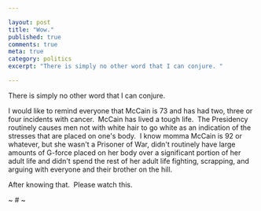 ```yaml
---

layout: post
title: "Wow."
published: true
comments: true
meta: true
category: politics
excerpt: "There is simply no other word that I can conjure. "

---
```


There is simply no other word that I can conjure.  

I would like to remind everyone that McCain is 73 and has had two, three or four incidents with cancer.  McCain has lived a tough life.  The Presidency routinely causes men not with white hair to go white as an indication of the stresses that are placed on one's body.  I know momma McCain is 92 or whatever, but she wasn't a Prisoner of War, didn't routinely have large amounts of G-force placed on her body over a significant portion of her adult life and didn't spend the rest of her adult life fighting, scrapping, and arguing with everyone and their brother on the hill.  

After knowing that.  Please watch this.

[][1] 
~ # ~

 [1]: http://www.youtube.com/v/nokTjEdaUGg&hl=en&fs=1 "Click here to block this object with Adblock Plus"